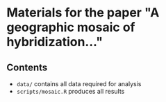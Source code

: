 # Materials for the paper "A geographic mosaic of hybridization..." 

## Contents
- `data/` contains all data required for analysis
- `scripts/mosaic.R` produces all results
